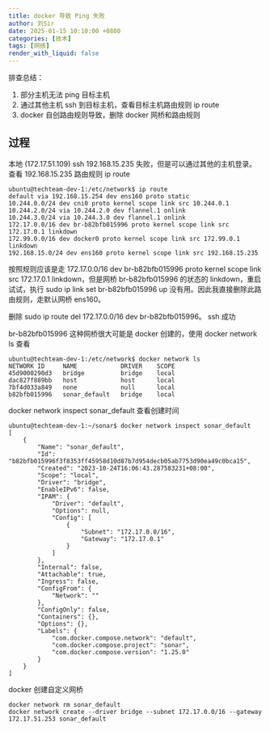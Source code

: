```yaml
---
title: docker 导致 Ping 失败
author: 刘Sir
date: 2025-01-15 10:10:00 +0800
categories: [技术]
tags: [网络]
render_with_liquid: false
---
```


排查总结：
1. 部分主机无法 ping 目标主机
2. 通过其他主机 ssh 到目标主机，查看目标主机路由规则 ip route
3. docker 自创路由规则导致，删除 docker 网桥和路由规则

## 过程
本地 (172.17.51.109) ssh 192.168.15.235 失败，但是可以通过其他的主机登录。查看 192.168.15.235 路由规则
ip route
```
ubuntu@techteam-dev-1:/etc/network$ ip route
default via 192.168.15.254 dev ens160 proto static
10.244.0.0/24 dev cni0 proto kernel scope link src 10.244.0.1
10.244.2.0/24 via 10.244.2.0 dev flannel.1 onlink
10.244.3.0/24 via 10.244.3.0 dev flannel.1 onlink
172.17.0.0/16 dev br-b82bfb015996 proto kernel scope link src 172.17.0.1 linkdown
172.99.0.0/16 dev docker0 proto kernel scope link src 172.99.0.1 linkdown
192.168.15.0/24 dev ens160 proto kernel scope link src 192.168.15.235
```
按照规则应该是走 172.17.0.0/16 dev br-b82bfb015996 proto kernel scope link src 172.17.0.1 linkdown，但是网桥 br-b82bfb015996 的状态的 linkdown，重启试试，执行 sudo ip link set br-b82bfb015996 up 没有用。因此我直接删除此路由规则，走默认网桥 ens160。  

删除 sudo ip route del 172.17.0.0/16 dev br-b82bfb015996。 ssh 成功

br-b82bfb015996 这种网桥很大可能是 docker 创建的，使用 docker network ls 查看
```
ubuntu@techteam-dev-1:/etc/network$ docker network ls
NETWORK ID     NAME            DRIVER    SCOPE
45d9000290d3   bridge          bridge    local
dac827f889bb   host            host      local
7bf4d033a849   none            null      local
b82bfb015996   sonar_default   bridge    local
```
 docker network inspect sonar_default 查看创建时间

```
ubuntu@techteam-dev-1:~/sonar$ docker network inspect sonar_default
[
    {
        "Name": "sonar_default",
        "Id": "b82bfb015996f3f8353ff45958d10d87b7d954decb05ab7753d90ea49c0bca15",
        "Created": "2023-10-24T16:06:43.287583231+08:00",
        "Scope": "local",
        "Driver": "bridge",
        "EnableIPv6": false,
        "IPAM": {
            "Driver": "default",
            "Options": null,
            "Config": [
                {
                    "Subnet": "172.17.0.0/16",
                    "Gateway": "172.17.0.1"
                }
            ]
        },
        "Internal": false,
        "Attachable": true,
        "Ingress": false,
        "ConfigFrom": {
            "Network": ""
        },
        "ConfigOnly": false,
        "Containers": {},
        "Options": {},
        "Labels": {
            "com.docker.compose.network": "default",
            "com.docker.compose.project": "sonar",
            "com.docker.compose.version": "1.25.0"
        }
    }
]
```

docker 创建自定义网桥
```
docker network rm sonar_default
docker network create --driver bridge --subnet 172.17.0.0/16 --gateway 172.17.51.253 sonar_default
``` 
